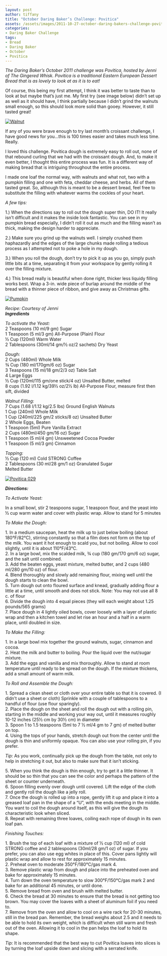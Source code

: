 ```yaml
---
layout: post
author: tiffany
title: "October Daring Baker’s Challenge: Povitica"
assets: /assets/images/2011-10-27-october-daring-bakers-challenge-povitica/
categories: 
- Daring Baker Challenge
tags: 
- Bread
- Daring Baker
- October
- Povitica
---
```


_The Daring Baker’s October 2011 challenge was Povitica, hosted by Jenni of The Gingered Whisk. Povitica is a traditional Eastern European Dessert Bread that is as lovely to look at as it is to eat!_

Of course, this being my first attempt, I think it was better to taste than to look at but maybe that’s just me. My first try (see image below) didn’t set up as well as it should have, I think partially because I didn’t grind the walnuts small enough, so this should look more solid than gooey. However, it still tasted great!

[![](jekyll_uploads/2011/10/Povitica-0071-575x381.jpg "Walnut")](http://www.sweetpeonies.com/2011/10/october-daring-bakers-challenge-povitica/povitica-007-2/)

If any of you were brave enough to try last month’s croissant challenge, I have good news for you…this is 100 times easier and takes much less time. Really.

I loved this challenge. Povitica dough is extremely easy to roll out, none of that rebound curling that we had with the croissant dough. And, to make it even better, I thought this entire process was fun. It is a different way of making bread that is intriguing throughout the entire process.

I made one loaf the normal way, with walnuts and what not, two with a pumpkin filling and one with feta, cheddar cheese, and herbs. All of them tasted great. So, although this is meant to be a dessert bread, feel free to substitute the filling with whatever warms the cockles of your heart.

_A few tips:_

1.) When the directions say to roll out the dough super thin, DO IT! It really isn’t difficult and it makes the inside look fantastic. You can see in my pumpkin bread especially, I didn’t roll it out as much and the filling wasn’t as thick, making the design harder to appreciate.

2.) Make sure you grind up the walnuts well. I simply crushed them haphazardly and the edges of the large chunks made rolling a tedious process as I attempted not to poke a hole in my dough.

3.) When you roll the dough, don’t try to pick it up as you go, simply push little bits at a time, separating it from your workspace by gently rolling it over the filling mixture.

4.) This bread really is beautiful when done right, thicker less liquidy filling works best. Wrap a 3-in. wide piece of burlap around the middle of the bread with a thinner piece of ribbon, and give away as Christmas gifts.

[![](jekyll_uploads/2011/10/Povitica-0361-325x210.jpg "Pumpkin")](http://www.sweetpeonies.com/2011/10/october-daring-bakers-challenge-povitica/povitica-036-2/)

_Recipe: Courtesy of Jenni_  
**_Ingredients_**

_To activate the Yeast:_  
2 Teaspoons (10 ml/9 gm) Sugar  
1 Teaspoon (5 ml/3 gm) All-Purpose (Plain) Flour  
½ Cup (120ml) Warm Water  
2 Tablespoons (30ml/14 gm/½ oz/2 sachets) Dry Yeast

_Dough:_  
2 Cups (480ml) Whole Milk  
¾ Cup (180 ml/170gm/6 oz) Sugar  
3 Teaspoons (15 ml/18 gm/2/3 oz) Table Salt  
4 Large Eggs  
½ Cup (120ml/115 gm/one stick/4 oz) Unsalted Butter, melted  
8 cups (1.92 l/1.12 kg/39½ oz/2½ lb) All-Purpose Flour, measure first then sift, divided

_Walnut Filling:_  
7 Cups (1.68 l/1.12 kg/2.5 lbs) Ground English Walnuts  
1 Cup (240ml) Whole Milk  
1 Cup (240ml/225 gm/2 sticks/8 oz) Unsalted Butter  
2 Whole Eggs, Beaten  
1 Teaspoon (5ml) Pure Vanilla Extract  
2 Cups (480ml/450 gm/16 oz) Sugar  
1 Teaspoon (5 ml/4 gm) Unsweetened Cocoa Powder  
1 Teaspoon (5 ml/3 gm) Cinnamon

_Topping:_  
½ Cup (120 ml) Cold STRONG Coffee  
2 Tablespoons (30 ml/28 gm/1 oz) Granulated Sugar  
Melted Butter

[![](jekyll_uploads/2011/10/Povitica-0291-325x215.jpg "Povitica 029")](http://www.sweetpeonies.com/2011/10/october-daring-bakers-challenge-povitica/povitica-029-2/)

**_Directions:_**

_To Activate Yeast:_

In a small bowl, stir 2 teaspoons sugar, 1 teaspoon flour, and the yeast into ½ cup warm water and cover with plastic wrap. Allow to stand for 5 minutes

_To Make the Dough:_

1\. In a medium saucepan, heat the milk up to just below boiling (about 180°F/82°C), stirring constantly so that a film does not form on the top of the milk. You want it hot enough to scald you, but not boiling. Allow to cool slightly, until it is about 110°F/43°C.  
2\. In a large bowl, mix the scalded milk, ¾ cup (180 gm/170 gm/6 oz) sugar, and the salt until combined.  
3\. Add the beaten eggs, yeast mixture, melted butter, and 2 cups (480 ml/280 gm/10 oz) of flour.  
4\. Blend thoroughly and slowly add remaining flour, mixing well until the dough starts to clean the bowl.  
5\. Turn dough out onto floured surface and knead, gradually adding flour a little at a time, until smooth and does not stick. Note: You may not use all 8 c. of flour  
6\. Divide the dough into 4 equal pieces (they will each weight about 1.25 pounds/565 grams)  
7\. Place dough in 4 lightly oiled bowls, cover loosely with a layer of plastic wrap and then a kitchen towel and let rise an hour and a half in a warm place, until doubled in size.

_To Make the Filling:_

1\. In a large bowl mix together the ground walnuts, sugar, cinnamon and cocoa.  
2\. Heat the milk and butter to boiling. Pour the liquid over the nut/sugar mixture.  
3\. Add the eggs and vanilla and mix thoroughly. Allow to stand at room temperature until ready to be spread on the dough. If the mixture thickens, add a small amount of warm milk.

_To Roll and Assemble the Dough:_

1\. Spread a clean sheet or cloth over your entire table so that it is covered. (I didn’t use a sheet or cloth) Sprinkle with a couple of tablespoons to a handful of flour (use flour sparingly).  
2\. Place the dough on the sheet and roll the dough out with a rolling pin, starting in the middle and working your way out, until it measures roughly 10-12 inches (25½ cm by 30½ cm) in diameter  
3\. Spoon 1 to 1.5 teaspoons (5ml to 7 ½ ml/4 gm to 7 gm) of melted butter on top.  
4\. Using the tops of your hands, stretch dough out from the center until the dough is thin and uniformly opaque. You can also use your rolling pin, if you prefer.

_Tip:_ As you work, continually pick up the dough from the table, not only to help in stretching it out, but also to make sure that it isn’t sticking.

5\. When you think the dough is thin enough, try to get it a little thinner. It should be so thin that you can see the color and perhaps the pattern of the sheet or counter underneath.  
6\. Spoon filling evenly over dough until covered. Lift the edge of the cloth and gently roll the dough like a jelly roll.  
7\. Once the dough is rolled up into a rope, gently lift it up and place it into a greased loaf pan in the shape of a “U”, with the ends meeting in the middle. You want to coil the dough around itself, as this will give the dough its characteristic look when sliced.  
8\. Repeat with remaining three loaves, coiling each rope of dough in its own loaf pan.

_Finishing Touches:_

1\. Brush the top of each loaf with a mixture of ½ cup (120 ml) of cold STRONG coffee and 2 tablespoons (30ml/28 gm/1 oz) of sugar. If you prefer, you can also use egg whites in place of this. Cover pans lightly will plastic wrap and allow to rest for approximately 15 minutes.  
2\. Preheat oven to moderate 350°F/180°C/gas mark 4.  
3\. Remove plastic wrap from dough and place into the preheated oven and bake for approximately 15 minutes.  
4\. Turn down the oven temperature to slow 300°F/150°C/gas mark 2 and bake for an additional 45 minutes, or until done.  
5\. Remove bread from oven and brush with melted butter.  
6\. Check the bread at 30 minutes to ensure that the bread is not getting too brown. You may cover the loaves with a sheet of aluminum foil if you need to.  
7\. Remove from the oven and allow to cool on a wire rack for 20-30 minutes, still in the bread pan. Remember, the bread weighs about 2.5 and it needs to be able to hold its own weight, which is difficult when still warm and fresh out of the oven. Allowing it to cool in the pan helps the loaf to hold its shape.

_Tip:_ It is recommended that the best way to cut Povitica loaves into slices is by turning the loaf upside down and slicing with a serrated knife.